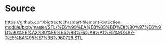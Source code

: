 # Source

https://github.com/bigtreetech/smart-filament-detection-module/blob/master/STL/%E6%99%BA%E8%83%BD%E8%80%97%E6%9D%90%E6%A3%80%E6%B5%8B%E6%A8%A1%E5%9D%97-%E5%BA%95%E7%9B%960729.STL